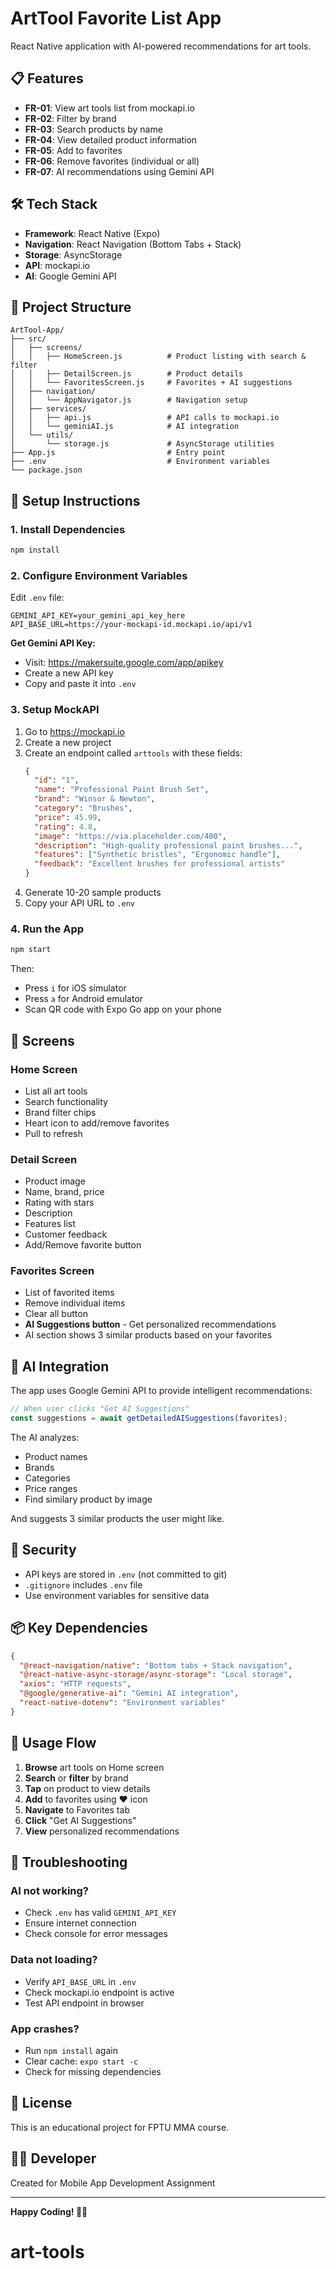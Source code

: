 # ArtTool Favorite List App

React Native application with AI-powered recommendations for art tools.

## 📋 Features

- **FR-01**: View art tools list from mockapi.io
- **FR-02**: Filter by brand
- **FR-03**: Search products by name
- **FR-04**: View detailed product information
- **FR-05**: Add to favorites
- **FR-06**: Remove favorites (individual or all)
- **FR-07**: AI recommendations using Gemini API

## 🛠 Tech Stack

- **Framework**: React Native (Expo)
- **Navigation**: React Navigation (Bottom Tabs + Stack)
- **Storage**: AsyncStorage
- **API**: mockapi.io
- **AI**: Google Gemini API

## 📁 Project Structure

```
ArtTool-App/
├── src/
│   ├── screens/
│   │   ├── HomeScreen.js          # Product listing with search & filter
│   │   ├── DetailScreen.js        # Product details
│   │   └── FavoritesScreen.js     # Favorites + AI suggestions
│   ├── navigation/
│   │   └── AppNavigator.js        # Navigation setup
│   ├── services/
│   │   ├── api.js                 # API calls to mockapi.io
│   │   └── geminiAI.js            # AI integration
│   └── utils/
│       └── storage.js             # AsyncStorage utilities
├── App.js                         # Entry point
├── .env                           # Environment variables
└── package.json
```

## 🚀 Setup Instructions

### 1. Install Dependencies

```bash
npm install
```

### 2. Configure Environment Variables

Edit `.env` file:

```env
GEMINI_API_KEY=your_gemini_api_key_here
API_BASE_URL=https://your-mockapi-id.mockapi.io/api/v1
```

**Get Gemini API Key:**
- Visit: https://makersuite.google.com/app/apikey
- Create a new API key
- Copy and paste it into `.env`

### 3. Setup MockAPI

1. Go to https://mockapi.io
2. Create a new project
3. Create an endpoint called `arttools` with these fields:
   ```json
   {
     "id": "1",
     "name": "Professional Paint Brush Set",
     "brand": "Winsor & Newton",
     "category": "Brushes",
     "price": 45.99,
     "rating": 4.8,
     "image": "https://via.placeholder.com/400",
     "description": "High-quality professional paint brushes...",
     "features": ["Synthetic bristles", "Ergonomic handle"],
     "feedback": "Excellent brushes for professional artists"
   }
   ```
4. Generate 10-20 sample products
5. Copy your API URL to `.env`

### 4. Run the App

```bash
npm start
```

Then:
- Press `i` for iOS simulator
- Press `a` for Android emulator
- Scan QR code with Expo Go app on your phone

## 📱 Screens

### Home Screen
- List all art tools
- Search functionality
- Brand filter chips
- Heart icon to add/remove favorites
- Pull to refresh

### Detail Screen
- Product image
- Name, brand, price
- Rating with stars
- Description
- Features list
- Customer feedback
- Add/Remove favorite button

### Favorites Screen
- List of favorited items
- Remove individual items
- Clear all button
- **AI Suggestions button** - Get personalized recommendations
- AI section shows 3 similar products based on your favorites

## 🤖 AI Integration

The app uses Google Gemini API to provide intelligent recommendations:

```javascript
// When user clicks "Get AI Suggestions"
const suggestions = await getDetailedAISuggestions(favorites);
```

The AI analyzes:
- Product names
- Brands
- Categories
- Price ranges
- Find similary product by image

And suggests 3 similar products the user might like.

## 🔐 Security

- API keys are stored in `.env` (not committed to git)
- `.gitignore` includes `.env` file
- Use environment variables for sensitive data

## 📦 Key Dependencies

```json
{
  "@react-navigation/native": "Bottom tabs + Stack navigation",
  "@react-native-async-storage/async-storage": "Local storage",
  "axios": "HTTP requests",
  "@google/generative-ai": "Gemini AI integration",
  "react-native-dotenv": "Environment variables"
}
```

## 🎯 Usage Flow

1. **Browse** art tools on Home screen
2. **Search** or **filter** by brand
3. **Tap** on product to view details
4. **Add** to favorites using ❤️ icon
5. **Navigate** to Favorites tab
6. **Click** "Get AI Suggestions"
7. **View** personalized recommendations

## 🐛 Troubleshooting

### AI not working?
- Check `.env` has valid `GEMINI_API_KEY`
- Ensure internet connection
- Check console for error messages

### Data not loading?
- Verify `API_BASE_URL` in `.env`
- Check mockapi.io endpoint is active
- Test API endpoint in browser

### App crashes?
- Run `npm install` again
- Clear cache: `expo start -c`
- Check for missing dependencies

## 📄 License

This is an educational project for FPTU MMA course.

## 👨‍💻 Developer

Created for Mobile App Development Assignment

---

**Happy Coding! 🎨✨**
# art-tools
